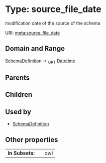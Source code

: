 
# Type: source_file_date


modification date of the source of the schema

URI: [meta:source_file_date](https://w3id.org/biolink/biolinkml/meta/source_file_date)


## Domain and Range

[SchemaDefinition](SchemaDefinition.md) ->  <sub>OPT</sub> [Datetime](type/Datetime.md)

## Parents


## Children


## Used by

 * [SchemaDefinition](SchemaDefinition.md)

## Other properties

|  |  |  |
| --- | --- | --- |
| **In Subsets:** | | owl |


